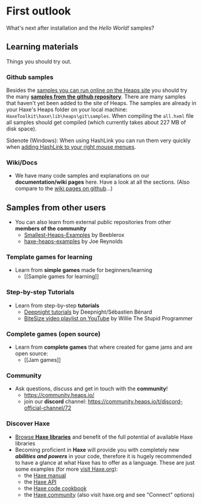 # First outlook

What's next after installation and the *Hello World!* samples?

## Learning materials

Things you should try out.

### Github samples

Besides the [samples you can run online on the Heaps site](https://heaps.io/samples/) you should try the many [**samples from the github repository**](https://github.com/HeapsIO/heaps/#samples). There are many samples that haven't yet been added to the site of Heaps. The samples are already in your Haxe's Heaps folder on your local machine: `HaxeToolkit\haxe\lib\heaps\git\samples`. When compiling the `all.hxml` file all samples should get compiled (which currently takes about 227 MB of disk space).

Sidenote (Windows): When using HashLink you can run them very quickly when [adding HashLink to your right mouse menues](https://github.com/HaxeFoundation/hashlink/wiki/Further-Tips#working-on-windows).

### Wiki/Docs

- We have many code samples and explanations on our **documentation/wiki pages** here. Have a look at all the sections. (Also compare to the [wiki pages on github](https://github.com/HeapsIO/heaps/wiki)...)

## Samples from other users

- You can also learn from external public repositories from other **members of the community**
  - [Smallest-Heaps-Examples](https://github.com/Beeblerox/Simplest-Heaps-Examples) by Beeblerox
  - [haxe-heaps-examples](https://github.com/joereynolds/haxe-heaps-examples) by Joe Reynolds

### Template games for learning

- Learn from **simple games** made for beginners/learning
  - [[Sample games for learning]]

### Step-by-step Tutorials

- Learn from step-by-step **tutorials**
  - [Deepnight tutorials](https://deepnight.net/tutorials/) by Deepnight/Sébastien Bénard
  - [BiteSize video playlist on YouTube](https://www.youtube.com/playlist?list=PLT0YBWiI9UjE-yTXsQF8vy0t2qF5JT0-u) by Willie The Stupid Programmer

### Complete games (open source)

- Learn from **complete games** that where created for game jams and are open source:
  - [[Jam games]]

### Community

- Ask questions, discuss and get in touch with the **community**!
  - https://community.heaps.io/
  - join our **discord** channel: https://community.heaps.io/t/discord-official-channel/72

### Discover Haxe

- [Browse **Haxe libraries**](https://lib.haxe.org/) and benefit of the full potential of available Haxe libraries
- Becoming proficient in **Haxe** will provide you with completely new ***abilities and powers*** in your code, therefore it is hugely recommended to have a glance at what Haxe has to offer as a language. These are just some examples (for more [visit Haxe.org](https://haxe.org/)):
  - the [Haxe manual](https://haxe.org/manual/)
  - the [Haxe API](api.haxe.org/)
  - the [Haxe code cookbook](https://code.haxe.org/)
  - the [Haxe community](http://community.haxe.org/) (also visit haxe.org and see "Connect" options)

